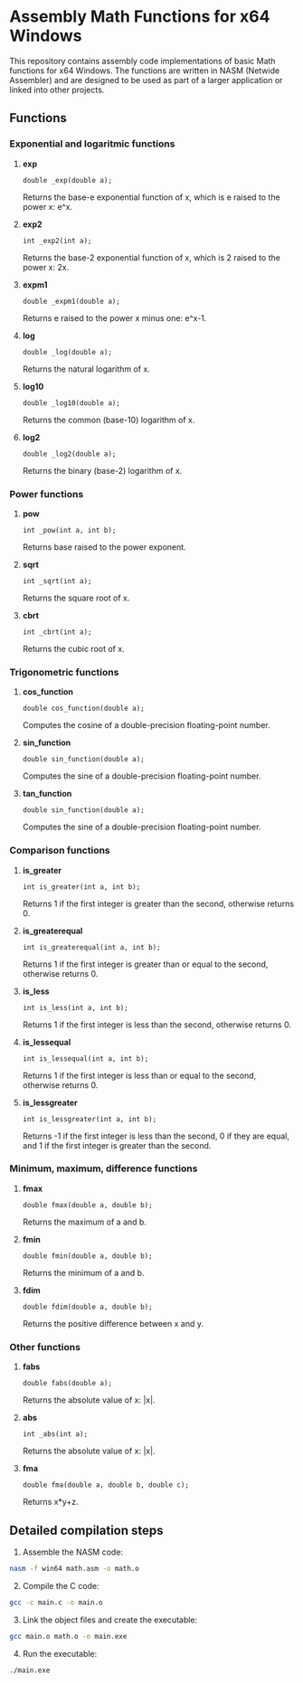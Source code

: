 # Assembly Math Functions for x64 Windows
This repository contains assembly code implementations of basic Math functions for x64 Windows. The functions are written in NASM (Netwide Assembler) and are designed to be used as part of a larger application or linked into other projects.

## Functions

### Exponential and logaritmic functions

1. **exp**
    ```assembly
    double _exp(double a);
    ```
    Returns the base-e exponential function of x, which is e raised to the power x: e^x.

2. **exp2**
    ```assembly
    int _exp2(int a);
    ```
    Returns the base-2 exponential function of x, which is 2 raised to the power x: 2x.

3. **expm1**
    ```assembly
    double _expm1(double a);
    ```
    Returns e raised to the power x minus one: e^x-1.

4. **log**
    ```assembly
    double _log(double a);
    ```
    Returns the natural logarithm of x.
   
5. **log10**
    ```assembly
    double _log10(double a);
    ```
    Returns the common (base-10) logarithm of x.

6. **log2**
    ```assembly
    double _log2(double a);
    ```
    Returns the binary (base-2) logarithm of x.

### Power functions

1. **pow**
    ```assembly
    int _pow(int a, int b);
    ```
    Returns base raised to the power exponent.

2. **sqrt**
    ```assembly
    int _sqrt(int a);
    ```
    Returns the square root of x.

3. **cbrt**
    ```assembly
    int _cbrt(int a);
    ```
    Returns the cubic root of x.

### Trigonometric functions
1. **cos_function**
    ```assembly
    double cos_function(double a);
    ```
    Computes the cosine of a double-precision floating-point number.

2. **sin_function**
    ```assembly
    double sin_function(double a);
    ```
    Computes the sine of a double-precision floating-point number.

3. **tan_function**
    ```assembly
    double sin_function(double a);
    ```
    Computes the sine of a double-precision floating-point number.

### Comparison functions
1. **is_greater**
    ```assembly
    int is_greater(int a, int b);
    ```
    Returns 1 if the first integer is greater than the second, otherwise returns 0.

2. **is_greaterequal**
    ```assembly
    int is_greaterequal(int a, int b);
    ```
    Returns 1 if the first integer is greater than or equal to the second, otherwise returns 0.

3. **is_less**
    ```assembly
    int is_less(int a, int b);
    ```
    Returns 1 if the first integer is less than the second, otherwise returns 0.

4. **is_lessequal**
    ```assembly
    int is_lessequal(int a, int b);
    ```
    Returns 1 if the first integer is less than or equal to the second, otherwise returns 0.

5. **is_lessgreater**
    ```assembly
    int is_lessgreater(int a, int b);
    ```
    Returns -1 if the first integer is less than the second, 0 if they are equal, and 1 if the first integer is greater than the second.

### Minimum, maximum, difference functions

1. **fmax**
    ```assembly
    double fmax(double a, double b);
    ```
    Returns the maximum of a and b.

2. **fmin**
    ```assembly
    double fmin(double a, double b);
    ```
    Returns the minimum of a and b.

3. **fdim**
    ```assembly
    double fdim(double a, double b);
    ```
    Returns the positive difference between x and y.

### Other functions

1. **fabs**
    ```assembly
    double fabs(double a);
    ```
    Returns the absolute value of x: |x|.

2. **abs**
    ```assembly
    int _abs(int a);
    ```
    Returns the absolute value of x: |x|.

3. **fma**
    ```assembly
    double fma(double a, double b, double c);
    ```
    Returns x*y+z.

## Detailed compilation steps
1. Assemble the NASM code:
```sh
nasm -f win64 math.asm -o math.o
```
2. Compile the C code:
```sh
gcc -c main.c -o main.o
```
3. Link the object files and create the executable:
```sh
gcc main.o math.o -o main.exe
```
4. Run the executable:
```sh
./main.exe
```
